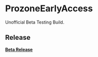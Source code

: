 # ProzoneEarlyAccess
Unofficial Beta Testing Build.
## Release
**[Beta Release](https://github.com/nabilpatel4012/ProzoneEarlyAccess/releases)**
